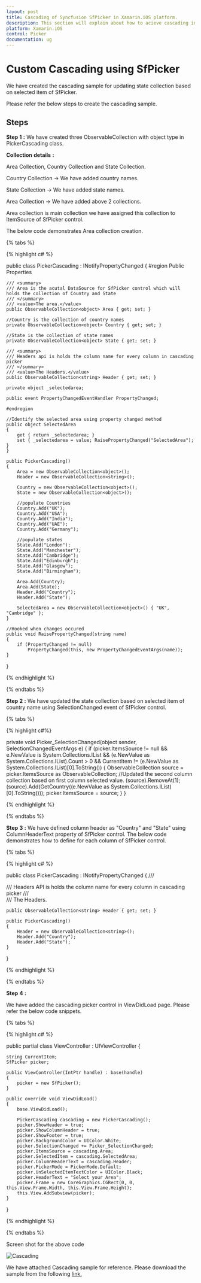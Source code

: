 ```yaml
---
layout: post
title: Cascading of Syncfusion SfPicker in Xamarin.iOS platform.
description: This section will explain about how to acieve cascading in Syncfusion SfPicker control in Xamarin.iOS platform.
platform: Xamarin.iOS
control: Picker
documentation: ug
---
```


# Custom Cascading using SfPicker

We have created the cascading sample for updating state collection based on selected item of SfPicker.

Please refer the below steps to create the cascading sample.

## Steps

**Step** **1** **:** We have created three ObservableCollection with object type in PickerCascading class.

**Collection** **details** **:**

Area Collection, Country Collection and State Collection.

Country Collection -> We have added country names.

State Collection -> We have added state names.

Area Collection -> We have added above 2 collections.

Area collection is main collection we have assigned this collection to ItemSource of SfPicker control.

The below code demonstrates Area collection creation.

{% tabs %}

{% highlight c# %}

public class PickerCascading : INotifyPropertyChanged
{
    #region Public Properties

    /// <summary>
    /// Area is the acutal DataSource for SfPicker control which will holds the collection of Country and State
    /// </summary>
    /// <value>The area.</value>
    public ObservableCollection<object> Area { get; set; }

    //Country is the collection of country names
    private ObservableCollection<object> Country { get; set; }

    //State is the collection of state names
    private ObservableCollection<object> State { get; set; }

    /// <summary>
    /// Headers api is holds the column name for every column in cascading picker
    /// </summary>
    /// <value>The Headers.</value>
    public ObservableCollection<string> Header { get; set; }

    private object _selectedarea;

    public event PropertyChangedEventHandler PropertyChanged;

    #endregion

    //Identify the selected area using property changed method
    public object SelectedArea
    {
        get { return _selectedarea; }
        set { _selectedarea = value; RaisePropertyChanged("SelectedArea"); }
    }

    public PickerCascading()
    {
        Area = new ObservableCollection<object>();
        Header = new ObservableCollection<string>();

        Country = new ObservableCollection<object>();
        State = new ObservableCollection<object>();

        //populate Countries
        Country.Add("UK");
        Country.Add("USA");
        Country.Add("India");
        Country.Add("UAE");
        Country.Add("Germany");

        //populate states
        State.Add("London");
        State.Add("Manchester");
        State.Add("Cambridge");
        State.Add("Edinburgh");
        State.Add("Glasgow");
        State.Add("Birmingham");

        Area.Add(Country);
        Area.Add(State);
        Header.Add("Country");
        Header.Add("State");

        SelectedArea = new ObservableCollection<object>() { "UK", "Cambridge" };
    }

    //Hooked when changes occured 
    public void RaisePropertyChanged(string name)
    {
        if (PropertyChanged != null)
            PropertyChanged(this, new PropertyChangedEventArgs(name));
    }
}

{% endhighlight %}

{% endtabs %}

**Step** **2** **:** We have updated the state collection based on selected item of country name using SelectionChanged event of SfPicker control.

{% tabs %}

{% highlight c#%}

private void Picker_SelectionChanged(object sender, SelectionChangedEventArgs e)
{
    if (picker.ItemsSource != null && e.NewValue is System.Collections.IList && (e.NewValue as System.Collections.IList).Count > 0 && CurrentItem != (e.NewValue as System.Collections.IList)[0].ToString())
    {
        ObservableCollection<object> source = picker.ItemsSource as ObservableCollection<object>;
        //Updated the second column collection based on first column selected value.
        (source).RemoveAt(1);
        (source).Add(GetCountry((e.NewValue as System.Collections.IList)[0].ToString()));
        picker.ItemsSource = source;
    }
}

{% endhighlight %}

{% endtabs %}

**Step** **3** **:** We have defined column header as "Country" and "State" using ColumnHeaderText property of SfPicker control. The below code demonstrates how to define for each column of SfPicker control.

{% tabs %}

{% highlight c# %}

public class PickerCascading : INotifyPropertyChanged
{
    /// <summary>
    /// Headers API is holds the column name for every column in cascading picker
    /// </summary>
    /// <value>The Headers.</value>

    public ObservableCollection<string> Header { get; set; }

    public PickerCascading()
    {
        Header = new ObservableCollection<string>();
        Header.Add("Country");
        Header.Add("State");
    }
}

{% endhighlight %}

{% endtabs %}

**Step** **4** **:**

We have added the cascading picker control in ViewDidLoad page. Please refer the below code snippets.

{% tabs %}

{% highlight c# %}

public partial class ViewController : UIViewController
{

    string CurrentItem;
    SfPicker picker;

    public ViewController(IntPtr handle) : base(handle)
    {
        picker = new SfPicker();
    }

    public override void ViewDidLoad()
    {
        base.ViewDidLoad();

        PickerCascading cascading = new PickerCascading();
        picker.ShowHeader = true;
        picker.ShowColumnHeader = true;
        picker.ShowFooter = true;
        picker.BackgroundColor = UIColor.White;
        picker.SelectionChanged += Picker_SelectionChanged;
        picker.ItemsSource = cascading.Area;
        picker.SelectedItem = cascading.SelectedArea;
        picker.ColumnHeaderText = cascading.Header;
        picker.PickerMode = PickerMode.Default;
        picker.UnSelectedItemTextColor = UIColor.Black;
        picker.HeaderText = "Select your Area";
        picker.Frame = new CoreGraphics.CGRect(0, 0, this.View.Frame.Width, this.View.Frame.Height);
        this.View.AddSubview(picker);
    }
}

{% endhighlight %}

{% endtabs %}

Screen shot for the above code

![Cascading](images/cascading.png)

We have attached Cascading sample for reference. Please download the sample from the following [link.](https://www.syncfusion.com/downloads/support/directtrac/general/ze/Cascading1430924976.zip )